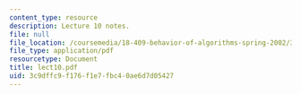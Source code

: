 ```yaml
---
content_type: resource
description: Lecture 10 notes.
file: null
file_location: /coursemedia/18-409-behavior-of-algorithms-spring-2002/3c9dffc9f176f1e7fbc40ae6d7d05427_lect10.pdf
file_type: application/pdf
resourcetype: Document
title: lect10.pdf
uid: 3c9dffc9-f176-f1e7-fbc4-0ae6d7d05427
---
```

